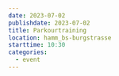 ```yaml
---
date: 2023-07-02
publishdate: 2023-07-02
title: Parkourtraining
location: hamm_bs-burgstrasse
starttime: 10:30
categories:
  - event
---
```


